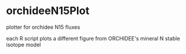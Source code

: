 # orchideeN15Plot
plotter for orchidee N15 fluxes

each R script plots a different figure from ORCHIDEE's mineral N stable isotope model
